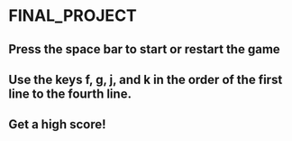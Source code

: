 # FINAL_PROJECT

## Press the space bar to start or restart the game
## Use the keys f, g, j, and k in the order of the first line to the fourth line.

## Get a high score!
